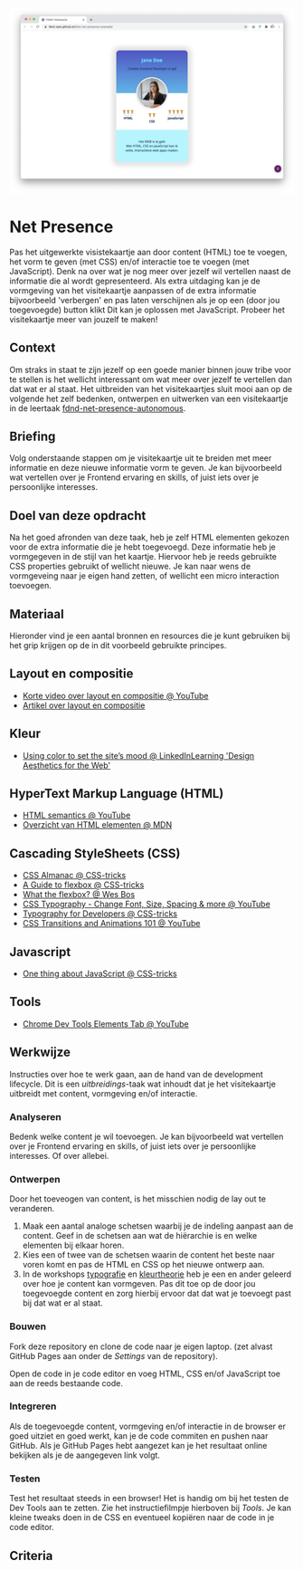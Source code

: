 ![Visitekaartje](VisitekaartjeChrome.png "Visitekaartje")

# Net Presence
Pas het uitgewerkte visistekaartje aan door content (HTML) toe te voegen, het vorm te geven (met CSS) en/of interactie toe te voegen (met JavaScript). Denk na over wat je nog meer over jezelf wil vertellen naast de informatie die al wordt gepresenteerd. Als extra uitdaging kan je de vormgeving van het visitekaartje aanpassen of de extra informatie bijvoorbeeld 'verbergen' en pas laten verschijnen als je op een (door jou toegevoegde) button klikt Dit kan je oplossen met JavaScript. Probeer het visitekaartje meer van jouzelf te maken!

## Context
Om straks in staat te zijn jezelf op een goede manier binnen jouw tribe voor te stellen is het wellicht interessant om wat meer over jezelf te vertellen dan dat wat er al staat. Het uitbreiden van het visitekaartjes sluit mooi aan op de volgende het zelf bedenken, ontwerpen en uitwerken van een visitekaartje in de leertaak [fdnd-net-presence-autonomous](https://github.com/fdnd-task/fdnd-net-presence-autonomous).

## Briefing
Volg onderstaande stappen om je visitekaartje uit te breiden met meer informatie en deze nieuwe informatie vorm te geven. Je kan bijvoorbeeld wat vertellen over je Frontend ervaring en skills, of juist iets over je persoonlijke interesses.

## Doel van deze opdracht
Na het goed afronden van deze taak, heb je zelf HTML elementen gekozen voor de extra informatie die je hebt toegevoegd. Deze informatie heb je vormgegeven in de stijl van het kaartje. Hiervoor heb je reeds gebruikte CSS properties gebruikt of wellicht nieuwe. Je kan naar wens de vormgeveing naar je eigen hand zetten, of wellicht een micro interaction toevoegen.

## Materiaal
Hieronder vind je een aantal bronnen en resources die je kunt gebruiken bij het grip krijgen op de in dit voorbeeld gebruikte principes.

## Layout en compositie
- [Korte video over layout en compositie  @ YouTube](https://www.youtube.com/watch?v=a5KYlHNKQB8)
- [Artikel over layout en compositie](https://en.99designs.nl/blog/tips/design-composition-and-layout/)

## Kleur
- [Using color to set the site’s mood @ LinkedInLearning 'Design Aesthetics for the Web'](https://www.linkedin.com/learning/design-aesthetics-for-the-web/using-color-to-set-the-site-s-mood?contextUrn=urn%3Ali%3AlyndaLearningPath%3A56e050fb3dd5598244f16b21&u=2132228)

## HyperText Markup Language (HTML)
- [HTML semantics @ YouTube](https://www.youtube.com/watch?v=n9T2B91hHRM)
- [Overzicht van HTML elementen @ MDN](https://developer.mozilla.org/nl/docs/Web/HTML/Element)

## Cascading StyleSheets (CSS)
- [CSS Almanac @ CSS-tricks](https://css-tricks.com/almanac/)
- [A Guide to flexbox @ CSS-tricks](https://css-tricks.com/snippets/css/a-guide-to-flexbox/)
- [What the flexbox? @ Wes Bos](https://flexbox.io/)
- [CSS Typography - Change Font, Size, Spacing & more @ YouTube](https://www.youtube.com/watch?v=RNakAX3rVVw)
- [Typography for Developers @ CSS-tricks](https://css-tricks.com/typography-for-developers/)
- [CSS Transitions and Animations 101 @ YouTube](https://www.youtube.com/watch?v=n9T2B91hHRM)

## Javascript
- [One thing about JavaScript @ CSS-tricks](https://css-tricks.com/video-screencasts/150-hey-designers-know-one-thing-javascript-recommend/)

## Tools
- [Chrome Dev Tools Elements Tab @ YouTube](https://www.youtube.com/watch?v=Z3HGJsNLQ1E)

## Werkwijze
Instructies over hoe te werk gaan, aan de hand van de development lifecycle. Dit is een *uitbreidings*-taak wat inhoudt dat je het visitekaartje uitbreidt met content, vormgeving en/of interactie. 

### Analyseren
Bedenk welke content je wil toevoegen. Je kan bijvoorbeeld wat vertellen over je Frontend ervaring en skills, of juist iets over je persoonlijke interesses. 
Of over allebei.

### Ontwerpen
Door het toeveogen van content, is het misschien nodig de lay out te veranderen.
1. Maak een aantal analoge schetsen waarbij je de indeling aanpast aan de content. Geef in de schetsen aan wat de hiërarchie is en welke elementen bij elkaar horen.
2. Kies een of twee van de schetsen waarin de content het beste naar voren komt en pas de HTML en CSS op het nieuwe ontwerp aan.
3. In de workshops [typografie]() en [kleurtheorie]() heb je een en ander geleerd over hoe je content kan vormgeven. Pas dit toe op de door jou toegevoegde content en zorg hierbij ervoor dat dat wat je toevoegt past bij dat wat er al staat.

### Bouwen
Fork deze repository en clone de code naar je eigen laptop. (zet alvast GitHub Pages aan onder de *Settings* van de repository).

Open de code in je code editor en voeg HTML, CSS en/of JavaScript toe aan de reeds bestaande code. 

### Integreren
Als de toegevoegde content, vormgeving en/of interactie in de browser er goed uitziet en goed werkt, kan je de code commiten en pushen naar GitHub. Als je GitHub Pages hebt aangezet kan je het resultaat online bekijken als je de aangegeven link volgt.

### Testen
Test het resultaat steeds in een browser! Het is handig om bij het testen de Dev Tools aan te zetten. Zie het instructiefilmpje hierboven bij *Tools*. Je kan kleine tweaks doen in de CSS en eventueel kopiëren naar de code in je code editor.


## Criteria



